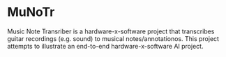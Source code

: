 # MuNoTr
Music Note Transriber is a hardware-x-software project that transcribes guitar recordings (e.g. sound) to musical notes/annotationos. This project attempts to illustrate an end-to-end hardware-x-software AI project.
